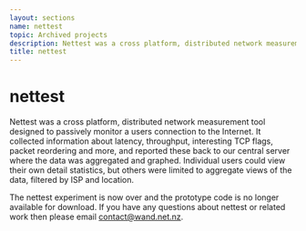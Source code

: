 ```yaml
---
layout: sections
name: nettest
topic: Archived projects
description: Nettest was a cross platform, distributed network measurement tool designed to passively monitor a users connection to the Internet.
title: nettest
---
```


# nettest

Nettest was a cross platform, distributed network measurement tool designed to passively monitor a users connection to the Internet. It collected information about latency, throughput, interesting TCP flags, packet reordering and more, and reported these back to our central server where the data was aggregated and graphed. Individual users could view their own detail statistics, but others were limited to aggregate views of the data, filtered by ISP and location.

The nettest experiment is now over and the prototype code is no longer available for download. If you have any questions about nettest or related work then please email [contact@wand.net.nz](mailto:contact@wand.net.nz).